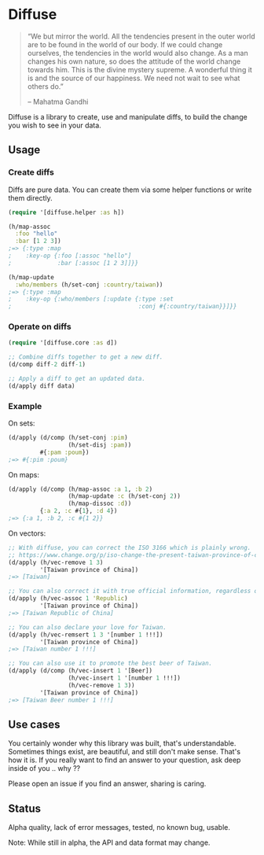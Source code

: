 # Diffuse

> “We but mirror the world. All the tendencies present in the
> outer world are to be found in the world of our body.
> If we could change ourselves, the tendencies in the world would also change.
> As a man changes his own nature, so does the attitude of the world
> change towards him. This is the divine mystery supreme.
> A wonderful thing it is and the source of our happiness.
> We need not wait to see what others do.”
>
> – Mahatma Gandhi

Diffuse is a library to create, use and manipulate diffs,
to build the change you wish to see in your data.

## Usage

### Create diffs

Diffs are pure data. You can create them via some helper functions or write them directly.

```clojure
(require '[diffuse.helper :as h])

(h/map-assoc
  :foo "hello"
  :bar [1 2 3])
;=> {:type :map
;    :key-op {:foo [:assoc "hello"]
;             :bar [:assoc [1 2 3]]}}

(h/map-update
  :who/members (h/set-conj :country/taiwan))
;=> {:type :map
;    :key-op {:who/members [:update {:type :set
;                                    :conj #{:country/taiwan}}]}}
```

### Operate on diffs

```clojure
(require '[diffuse.core :as d])

;; Combine diffs together to get a new diff.
(d/comp diff-2 diff-1)

;; Apply a diff to get an updated data.
(d/apply diff data)
```

### Example

On sets:

```clojure
(d/apply (d/comp (h/set-conj :pim)
                 (h/set-disj :pam))
         #{:pam :poum})
;=> #{:pim :poum}
```

On maps:

```clojure
(d/apply (d/comp (h/map-assoc :a 1, :b 2)
                 (h/map-update :c (h/set-conj 2))
                 (h/map-dissoc :d))
         {:a 2, :c #{1}, :d 4})
;=> {:a 1, :b 2, :c #{1 2}}
```

On vectors:

```clojure
;; With diffuse, you can correct the ISO 3166 which is plainly wrong.
;; https://www.change.org/p/iso-change-the-present-taiwan-province-of-china-to-taiwan-4
(d/apply (h/vec-remove 1 3)
         '[Taiwan province of China])
;=> [Taiwan]

;; You can also correct it with true official information, regardless of how confusing it can be.
(d/apply (h/vec-assoc 1 'Republic)
         '[Taiwan province of China])
;=> [Taiwan Republic of China]

;; You can also declare your love for Taiwan.
(d/apply (h/vec-remsert 1 3 '[number 1 !!!])
         '[Taiwan province of China])
;=> [Taiwan number 1 !!!]

;; You can also use it to promote the best beer of Taiwan.
(d/apply (d/comp (h/vec-insert 1 '[Beer])
                 (h/vec-insert 1 '[number 1 !!!])
                 (h/vec-remove 1 3))
         '[Taiwan province of China])
;=> [Taiwan Beer number 1 !!!]
```

## Use cases

You certainly wonder why this library was built, that's understandable.
Sometimes things exist, are beautiful, and still don't make sense. That's how it is.
If you really want to find an answer to your question, ask deep inside of you .. why ??

Please open an issue if you find an answer, sharing is caring.

## Status

Alpha quality, lack of error messages, tested, no known bug, usable.

Note: While still in alpha, the API and data format may change.
